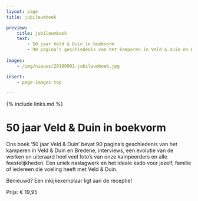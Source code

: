 ```yaml
---
layout: page
title: jubileumboek

preview:
    title: jubileumboek
    text: 
        - 50 jaar Veld & Duin in boekvorm
        - 90 pagina’s geschiedenis van het kamperen in Veld & Duin en Bredene, interviews, een evolutie van de werken en heel veel foto’s van onze kampeerders en alle feestelijkheden.
        
images:
    - /img/nieuws/20180901-jubileumboek.jpg

insert:
    - page-images-top

---
```


{% include links.md %}

# 50 jaar Veld & Duin in boekvorm

Ons boek ‘50 jaar Veld & Duin’ bevat 90 pagina’s geschiedenis van het kamperen in Veld & Duin en Bredene, interviews, een evolutie van de werken en uiteraard heel veel foto’s van onze kampeerders en alle feestelijkheden. Een uniek naslagwerk en het ideale kado voor jezelf, familie of iedereen die voeling heeft met Veld & Duin. 

Benieuwd? Een inkijkexemplaar ligt aan de receptie!

Prijs: € 19,95